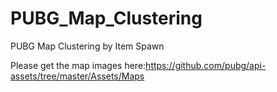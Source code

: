 # PUBG_Map_Clustering
PUBG Map Clustering by Item Spawn

Please get the map images here:https://github.com/pubg/api-assets/tree/master/Assets/Maps
